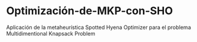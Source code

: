 # Optimización-de-MKP-con-SHO
Aplicación de la metaheurística Spotted Hyena Optimizer para el problema Multidimentional Knapsack Problem
